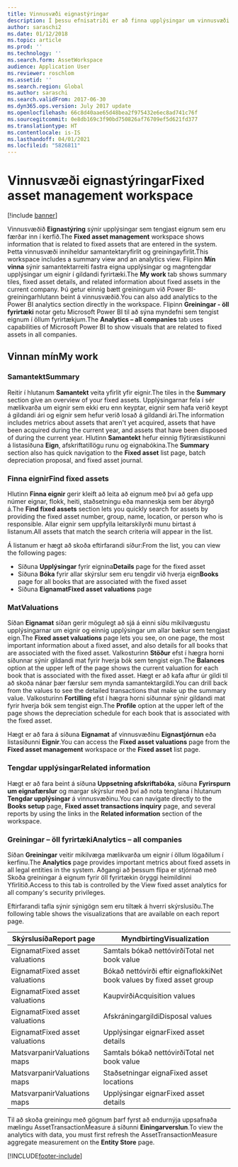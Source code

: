 ```yaml
---
title: Vinnusvæði eignastýringar
description: Í þessu efnisatriði er að finna upplýsingar um vinnusvæði eignastýringar. Þetta vinnusvæði sýnir upplýsingar sem tengjast eignum sem eru færðar inn í kerfið. Það felur í sér samantektaryfirlit og greiningaryfirlit.
author: saraschi2
ms.date: 01/12/2018
ms.topic: article
ms.prod: ''
ms.technology: ''
ms.search.form: AssetWorkspace
audience: Application User
ms.reviewer: roschlom
ms.assetid: ''
ms.search.region: Global
ms.author: saraschi
ms.search.validFrom: 2017-06-30
ms.dyn365.ops.version: July 2017 update
ms.openlocfilehash: 66c8d40aae65d48bea2f975432e6ec8ad741c76f
ms.sourcegitcommit: 0e8db169c3f90bd750826af76709ef5d621fd377
ms.translationtype: HT
ms.contentlocale: is-IS
ms.lasthandoff: 04/01/2021
ms.locfileid: "5826811"
---
```

# <a name="fixed-asset-management-workspace"></a><span data-ttu-id="bf57a-105">Vinnusvæði eignastýringar</span><span class="sxs-lookup"><span data-stu-id="bf57a-105">Fixed asset management workspace</span></span>

[!include [banner](../includes/banner.md)]

<span data-ttu-id="bf57a-106">Vinnusvæðið **Eignastýring** sýnir upplýsingar sem tengjast eignum sem eru færðar inn í kerfið.</span><span class="sxs-lookup"><span data-stu-id="bf57a-106">The **Fixed asset management** workspace shows information that is related to fixed assets that are entered in the system.</span></span> <span data-ttu-id="bf57a-107">Þetta vinnusvæði inniheldur samantektaryfirlit og greiningayfirlit.</span><span class="sxs-lookup"><span data-stu-id="bf57a-107">This workspace includes a summary view and an analytics view.</span></span> <span data-ttu-id="bf57a-108">Flipinn **Mín vinna** sýnir samantektarreiti fastra eigna upplýsingar og magntengdar upplýsingar um eignir í gildandi fyrirtæki.</span><span class="sxs-lookup"><span data-stu-id="bf57a-108">The **My work** tab shows summary tiles, fixed asset details, and related information about fixed assets in the current company.</span></span> <span data-ttu-id="bf57a-109">Þú getur einnig bætt greiningum við Power BI-greiningarhlutann beint á vinnusvæðið.</span><span class="sxs-lookup"><span data-stu-id="bf57a-109">You can also add analytics to the Power BI analytics section directly in the workspace.</span></span> <span data-ttu-id="bf57a-110">Flipinn **Greiningar - öll fyrirtæki** notar getu Microsoft Power BI til að sýna myndefni sem tengist eignum í öllum fyrirtækjum.</span><span class="sxs-lookup"><span data-stu-id="bf57a-110">The **Analytics – all companies** tab uses capabilities of Microsoft Power BI to show visuals that are related to fixed assets in all companies.</span></span>

## <a name="my-work"></a><span data-ttu-id="bf57a-111">Vinnan mín</span><span class="sxs-lookup"><span data-stu-id="bf57a-111">My work</span></span>

### <a name="summary"></a><span data-ttu-id="bf57a-112">Samantekt</span><span class="sxs-lookup"><span data-stu-id="bf57a-112">Summary</span></span>

<span data-ttu-id="bf57a-113">Reitir í hlutanum **Samantekt** veita yfirlit yfir eignir.</span><span class="sxs-lookup"><span data-stu-id="bf57a-113">The tiles in the **Summary** section give an overview of your fixed assets.</span></span> <span data-ttu-id="bf57a-114">Upplýsingarnar fela í sér mælikvarða um eignir sem ekki eru enn keyptar, eignir sem hafa verið keypt á gildandi ári og eignir sem hefur verið losað á gildandi ári.</span><span class="sxs-lookup"><span data-stu-id="bf57a-114">The information includes metrics about assets that aren't yet acquired, assets that have been acquired during the current year, and assets that have been disposed of during the current year.</span></span> <span data-ttu-id="bf57a-115">Hlutinn **Samantekt** hefur einnig flýtiræsistikunni á listasíðuna **Eign**, afskriftatillögu runu og eignabókina.</span><span class="sxs-lookup"><span data-stu-id="bf57a-115">The **Summary** section also has quick navigation to the **Fixed asset** list page, batch depreciation proposal, and fixed asset journal.</span></span>

### <a name="find-fixed-assets"></a><span data-ttu-id="bf57a-116">Finna eignir</span><span class="sxs-lookup"><span data-stu-id="bf57a-116">Find fixed assets</span></span>

<span data-ttu-id="bf57a-117">Hlutinn **Finna eignir** gerir kleift að leita að eignum með því að gefa upp númer eignar, flokk, heiti, staðsetningu eða manneskja sem ber ábyrgð á.</span><span class="sxs-lookup"><span data-stu-id="bf57a-117">The **Find fixed assets** section lets you quickly search for assets by providing the fixed asset number, group, name, location, or person who is responsible.</span></span> <span data-ttu-id="bf57a-118">Allar eignir sem uppfylla leitarskilyrði munu birtast á listanum.</span><span class="sxs-lookup"><span data-stu-id="bf57a-118">All assets that match the search criteria will appear in the list.</span></span>

<span data-ttu-id="bf57a-119">Á listanum er hægt að skoða eftirfarandi síður:</span><span class="sxs-lookup"><span data-stu-id="bf57a-119">From the list, you can view the following pages:</span></span>

 - <span data-ttu-id="bf57a-120">Síðuna **Upplýsingar** fyrir eignina</span><span class="sxs-lookup"><span data-stu-id="bf57a-120">**Details** page for the fixed asset</span></span>
 - <span data-ttu-id="bf57a-121">Síðuna **Bóka** fyrir allar skýrslur sem eru tengdir við hverja eign</span><span class="sxs-lookup"><span data-stu-id="bf57a-121">**Books** page for all books that are associated with the fixed asset</span></span>
 - <span data-ttu-id="bf57a-122">Síðuna **Eignamat**</span><span class="sxs-lookup"><span data-stu-id="bf57a-122">**Fixed asset valuations** page</span></span>

### <a name="valuations"></a><span data-ttu-id="bf57a-123">Mat</span><span class="sxs-lookup"><span data-stu-id="bf57a-123">Valuations</span></span>

<span data-ttu-id="bf57a-124">Síðan **Eignamat** síðan gerir mögulegt að sjá á einni síðu mikilvægustu upplýsingarnar um eignir og einnig upplýsingar um allar bækur sem tengjast eign.</span><span class="sxs-lookup"><span data-stu-id="bf57a-124">The **Fixed asset valuations** page lets you see, on one page, the most important information about a fixed asset, and also details for all books that are associated with the fixed asset.</span></span> <span data-ttu-id="bf57a-125">Valkosturinn **Stöður** efst í hægra horni síðunnar sýnir gildandi mat fyrir hverja bók sem tengist eign.</span><span class="sxs-lookup"><span data-stu-id="bf57a-125">The **Balances** option at the upper left of the page shows the current valuation for each book that is associated with the fixed asset.</span></span> <span data-ttu-id="bf57a-126">Hægt er að kafa aftur úr gildi til að skoða nánar þær færslur sem mynda samantektargildi.</span><span class="sxs-lookup"><span data-stu-id="bf57a-126">You can drill back from the values to see the detailed transactions that make up the summary value.</span></span> <span data-ttu-id="bf57a-127">Valkosturinn **Fortilling** efst í hægra horni síðunnar sýnir gildandi mat fyrir hverja bók sem tengist eign.</span><span class="sxs-lookup"><span data-stu-id="bf57a-127">The **Profile** option at the upper left of the page shows the depreciation schedule for each book that is associated with the fixed asset.</span></span>

<span data-ttu-id="bf57a-128">Hægt er að fara á síðuna **Eignamat** af vinnusvæðinu **Eignastjórnun** eða listasíðunni **Eignir**.</span><span class="sxs-lookup"><span data-stu-id="bf57a-128">You can access the **Fixed asset valuations** page from the **Fixed asset management** workspace or the **Fixed asset** list page.</span></span>

### <a name="related-information"></a><span data-ttu-id="bf57a-129">Tengdar upplýsingar</span><span class="sxs-lookup"><span data-stu-id="bf57a-129">Related information</span></span>

<span data-ttu-id="bf57a-130">Hægt er að fara beint á síðuna **Uppsetning afskriftabóka**, síðuna **Fyrirspurn um eignafærslur** og margar skýrslur með því að nota tenglana í hlutanum **Tengdar upplýsingar** á vinnusvæðinu.</span><span class="sxs-lookup"><span data-stu-id="bf57a-130">You can navigate directly to the **Books setup** page, **Fixed asset transactions inquiry** page, and several reports by using the links in the **Related information** section of the workspace.</span></span>

### <a name="analytics--all-companies"></a><span data-ttu-id="bf57a-131">Greiningar – öll fyrirtæki</span><span class="sxs-lookup"><span data-stu-id="bf57a-131">Analytics – all companies</span></span>

<span data-ttu-id="bf57a-132">Síðan **Greiningar** veitir mikilvæga mælikvarða um eignir í öllum lögaðilum í kerfinu.</span><span class="sxs-lookup"><span data-stu-id="bf57a-132">The **Analytics** page provides important metrics about fixed assets in all legal entities in the system.</span></span> <span data-ttu-id="bf57a-133">Aðgangi að þessum flipa er stjórnað með Skoða greiningar á eignum fyrir öll fyrirtækin öryggi heimildinni Yfirlitið.</span><span class="sxs-lookup"><span data-stu-id="bf57a-133">Access to this tab is controlled by the View fixed asset analytics for all company's security privileges.</span></span>

<span data-ttu-id="bf57a-134">Eftirfarandi tafla sýnir sýnigögn sem eru tiltæk á hverri skýrslusíðu.</span><span class="sxs-lookup"><span data-stu-id="bf57a-134">The following table shows the visualizations that are available on each report page.</span></span>

| <span data-ttu-id="bf57a-135">Skýrslusíða</span><span class="sxs-lookup"><span data-stu-id="bf57a-135">Report page</span></span>            | <span data-ttu-id="bf57a-136">Myndbirting</span><span class="sxs-lookup"><span data-stu-id="bf57a-136">Visualization</span></span>        |
|------------------------|----------------------|
| <span data-ttu-id="bf57a-137">Eignamat</span><span class="sxs-lookup"><span data-stu-id="bf57a-137">Fixed asset valuations</span></span> | <span data-ttu-id="bf57a-138">Samtals bókað nettóvirði</span><span class="sxs-lookup"><span data-stu-id="bf57a-138">Total net book value</span></span> |
| <span data-ttu-id="bf57a-139">Eignamat</span><span class="sxs-lookup"><span data-stu-id="bf57a-139">Fixed asset valuations</span></span> | <span data-ttu-id="bf57a-140">Bókað nettóvirði eftir eignaflokki</span><span class="sxs-lookup"><span data-stu-id="bf57a-140">Net book values by fixed asset group</span></span> |
| <span data-ttu-id="bf57a-141">Eignamat</span><span class="sxs-lookup"><span data-stu-id="bf57a-141">Fixed asset valuations</span></span> | <span data-ttu-id="bf57a-142">Kaupvirði</span><span class="sxs-lookup"><span data-stu-id="bf57a-142">Acquisition values</span></span> |
| <span data-ttu-id="bf57a-143">Eignamat</span><span class="sxs-lookup"><span data-stu-id="bf57a-143">Fixed asset valuations</span></span> | <span data-ttu-id="bf57a-144">Afskráningargildi</span><span class="sxs-lookup"><span data-stu-id="bf57a-144">Disposal values</span></span> |
| <span data-ttu-id="bf57a-145">Eignamat</span><span class="sxs-lookup"><span data-stu-id="bf57a-145">Fixed asset valuations</span></span> | <span data-ttu-id="bf57a-146">Upplýsingar eignar</span><span class="sxs-lookup"><span data-stu-id="bf57a-146">Fixed asset details</span></span> |
| <span data-ttu-id="bf57a-147">Matsvarpanir</span><span class="sxs-lookup"><span data-stu-id="bf57a-147">Valuations maps</span></span>        | <span data-ttu-id="bf57a-148">Samtals bókað nettóvirði</span><span class="sxs-lookup"><span data-stu-id="bf57a-148">Total net book value</span></span> |
| <span data-ttu-id="bf57a-149">Matsvarpanir</span><span class="sxs-lookup"><span data-stu-id="bf57a-149">Valuations maps</span></span>        | <span data-ttu-id="bf57a-150">Staðsetningar eigna</span><span class="sxs-lookup"><span data-stu-id="bf57a-150">Fixed asset locations</span></span> |
| <span data-ttu-id="bf57a-151">Matsvarpanir</span><span class="sxs-lookup"><span data-stu-id="bf57a-151">Valuations maps</span></span>        | <span data-ttu-id="bf57a-152">Upplýsingar eignar</span><span class="sxs-lookup"><span data-stu-id="bf57a-152">Fixed asset details</span></span> |

<span data-ttu-id="bf57a-153">Til að skoða greiningu með gögnum þarf fyrst að endurnýja uppsafnaða mælingu AssetTransactionMeasure á síðunni **Einingarverslun**.</span><span class="sxs-lookup"><span data-stu-id="bf57a-153">To view the analytics with data, you must first refresh the AssetTransactionMeasure aggregate measurement on the **Entity Store** page.</span></span>


[!INCLUDE[footer-include](../../includes/footer-banner.md)]